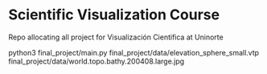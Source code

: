 # Scientific Visualization Course
Repo allocating all project for Visualización Cientifica at Uninorte

python3 final_project/main.py final_project/data/elevation_sphere_small.vtp final_project/data/world.topo.bathy.200408.large.jpg
